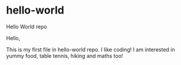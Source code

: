 # hello-world
Hello World repo

Hello,

This is my first file in hello-world repo. I like coding!
I am interested in yummy food, table tennis, hiking and maths too!
